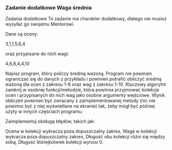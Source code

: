 ### Zadanie dodatkowe Waga średnia

Zadania dodatkowe
To zadanie ma charakter dodatkowy, dlatego nie musisz wysyłać go swojemu Mentorowi.

Dane są oceny:

3,1,1,5,6,4

oraz przypisane do nich wagi:

4,6,8,4,4,10

Napisz program, który policzy średnią ważoną. Program nie powinien ograniczać się do danych z przykładu i powinien potrafić obliczyć średnią ważoną dla ocen z zakresu 1-6 oraz wag z zakresu 1-10. Kluczowy algorytm zamknij w osobnej funkcji/metodzie, która powinna przyjmować kolekcje ocen i przypisanych do nich wag jako osobne argumenty wejściowe. Wynik obliczeń powinien być zwracany z zaimplementowanej metody (nic nie powinno być z niej wyświetlane na ekranie) tak, żeby mógł być później użyty w innych częściach programu.

Zaimplementuj obsługę błędów, takich jak:

Ocena w kolekcji wykracza poza dopuszczalny zakres,
Waga w kolekcji wykracza poza dopuszczalny zakres,
Długość obu kolekcji różni się między sobą,
Długość którejkolwiek kolekcji wynosi 0.